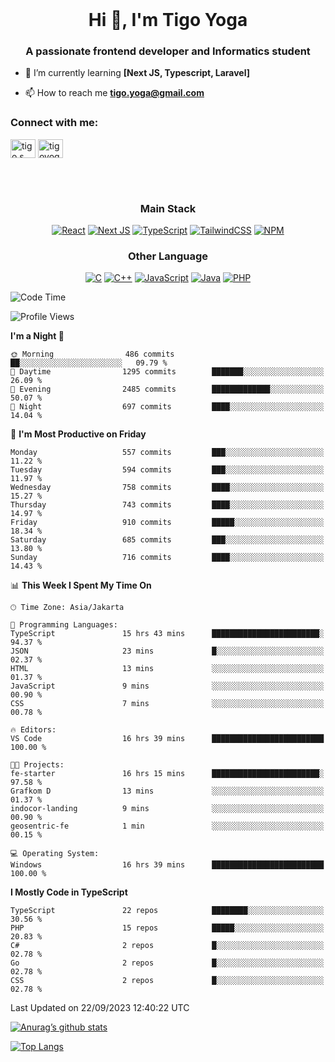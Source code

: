 <br/>
<h1 align="center">Hi 👋, I'm Tigo Yoga</h1>
<h3 align="center">A passionate frontend developer and Informatics student</h3>

- 🌱 I’m currently learning **[Next JS, Typescript, Laravel]**

- 📫 How to reach me **tigo.yoga@gmail.com**

<h3 align="left">Connect with me:</h3>
<p align="left">
<a href="https://linkedin.com/in/tigo s yoga" target="blank"><img align="center" src="https://raw.githubusercontent.com/rahuldkjain/github-profile-readme-generator/master/src/images/icons/Social/linked-in-alt.svg" alt="tigo s yoga" height="30" width="40" /></a>
<a href="https://instagram.com/tigoyoga" target="blank"><img align="center" src="https://raw.githubusercontent.com/rahuldkjain/github-profile-readme-generator/master/src/images/icons/Social/instagram.svg" alt="tigoyoga" height="30" width="40" /></a>
</p>


<br/>
<br/>


<h3 align="center">Main Stack</h3>
<div align="center">
  
  <a href="">![React](https://img.shields.io/badge/react-%2320232a.svg?style=for-the-badge&logo=react&logoColor=%2361DAFB)</a>
  <a href="">![Next JS](https://img.shields.io/badge/Next-black?style=for-the-badge&logo=next.js&logoColor=white)</a>
   <a href="">![TypeScript](https://img.shields.io/badge/typescript-%23007ACC.svg?style=for-the-badge&logo=typescript&logoColor=white)</a>
  <a href="">![TailwindCSS](https://img.shields.io/badge/tailwindcss-%2338B2AC.svg?style=for-the-badge&logo=tailwind-css&logoColor=white)</a>
  <a href="">![NPM](https://img.shields.io/badge/NPM-%23000000.svg?style=for-the-badge&logo=npm&logoColor=white)</a>
</div>
<h3 align="center">Other Language</h3>
<div align="center">
  
  <a href="">![C](https://img.shields.io/badge/c-%2300599C.svg?style=for-the-badge&logo=c&logoColor=white)</a>
  <a href="">![C++](https://img.shields.io/badge/c++-%2300599C.svg?style=for-the-badge&logo=c%2B%2B&logoColor=white)</a>
  <a href="">![JavaScript](https://img.shields.io/badge/javascript-%23323330.svg?style=for-the-badge&logo=javascript&logoColor=%23F7DF1E)</a>
  <a href="">![Java](https://img.shields.io/badge/java-%23ED8B00.svg?style=for-the-badge&logo=java&logoColor=white)</a>
  <a href="">![PHP](https://img.shields.io/badge/php-%23777BB4.svg?style=for-the-badge&logo=php&logoColor=white)</a>
</div>

<!--START_SECTION:waka-->
![Code Time](http://img.shields.io/badge/Code%20Time-551%20hrs%2016%20mins-blue)

![Profile Views](http://img.shields.io/badge/Profile%20Views-13-blue)

**I'm a Night 🦉** 

```text
🌞 Morning                486 commits         ██░░░░░░░░░░░░░░░░░░░░░░░   09.79 % 
🌆 Daytime                1295 commits        ███████░░░░░░░░░░░░░░░░░░   26.09 % 
🌃 Evening                2485 commits        █████████████░░░░░░░░░░░░   50.07 % 
🌙 Night                  697 commits         ████░░░░░░░░░░░░░░░░░░░░░   14.04 % 
```
📅 **I'm Most Productive on Friday** 

```text
Monday                   557 commits         ███░░░░░░░░░░░░░░░░░░░░░░   11.22 % 
Tuesday                  594 commits         ███░░░░░░░░░░░░░░░░░░░░░░   11.97 % 
Wednesday                758 commits         ████░░░░░░░░░░░░░░░░░░░░░   15.27 % 
Thursday                 743 commits         ████░░░░░░░░░░░░░░░░░░░░░   14.97 % 
Friday                   910 commits         █████░░░░░░░░░░░░░░░░░░░░   18.34 % 
Saturday                 685 commits         ███░░░░░░░░░░░░░░░░░░░░░░   13.80 % 
Sunday                   716 commits         ████░░░░░░░░░░░░░░░░░░░░░   14.43 % 
```


📊 **This Week I Spent My Time On** 

```text
🕑︎ Time Zone: Asia/Jakarta

💬 Programming Languages: 
TypeScript               15 hrs 43 mins      ████████████████████████░   94.37 % 
JSON                     23 mins             █░░░░░░░░░░░░░░░░░░░░░░░░   02.37 % 
HTML                     13 mins             ░░░░░░░░░░░░░░░░░░░░░░░░░   01.37 % 
JavaScript               9 mins              ░░░░░░░░░░░░░░░░░░░░░░░░░   00.90 % 
CSS                      7 mins              ░░░░░░░░░░░░░░░░░░░░░░░░░   00.78 % 

🔥 Editors: 
VS Code                  16 hrs 39 mins      █████████████████████████   100.00 % 

🐱‍💻 Projects: 
fe-starter               16 hrs 15 mins      ████████████████████████░   97.58 % 
Grafkom D                13 mins             ░░░░░░░░░░░░░░░░░░░░░░░░░   01.37 % 
indocor-landing          9 mins              ░░░░░░░░░░░░░░░░░░░░░░░░░   00.90 % 
geosentric-fe            1 min               ░░░░░░░░░░░░░░░░░░░░░░░░░   00.15 % 

💻 Operating System: 
Windows                  16 hrs 39 mins      █████████████████████████   100.00 % 
```

**I Mostly Code in TypeScript** 

```text
TypeScript               22 repos            ████████░░░░░░░░░░░░░░░░░   30.56 % 
PHP                      15 repos            █████░░░░░░░░░░░░░░░░░░░░   20.83 % 
C#                       2 repos             █░░░░░░░░░░░░░░░░░░░░░░░░   02.78 % 
Go                       2 repos             █░░░░░░░░░░░░░░░░░░░░░░░░   02.78 % 
CSS                      2 repos             █░░░░░░░░░░░░░░░░░░░░░░░░   02.78 % 
```




 Last Updated on 22/09/2023 12:40:22 UTC
<!--END_SECTION:waka-->

[![Anurag’s github stats](https://github-readme-stats.vercel.app/api?username=tigoyoga)](https://github.com/tigoyoga)

[![Top Langs](https://github-readme-stats.vercel.app/api/top-langs/?username=tigoyoga&layout=compact)](https://github.com/tigoyoga)
